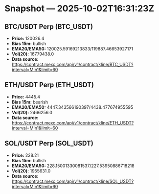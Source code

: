 # Snapshot — 2025-10-02T16:31:23Z

## BTC/USDT Perp (BTC_USDT)
- **Price:** 120026.4
- **Bias 15m:** bullish
- **EMA20/EMA50:** 120025.59169213833/119887.46653927171
- **Vol(20):** 16779438.0
- **Data source:** https://contract.mexc.com/api/v1/contract/kline/BTC_USDT?interval=Min1&limit=60

## ETH/USDT Perp (ETH_USDT)
- **Price:** 4445.4
- **Bias 15m:** bearish
- **EMA20/EMA50:** 4447.343566190397/4438.477674955595
- **Vol(20):** 2466256.0
- **Data source:** https://contract.mexc.com/api/v1/contract/kline/ETH_USDT?interval=Min1&limit=60

## SOL/USDT Perp (SOL_USDT)
- **Price:** 228.21
- **Bias 15m:** bullish
- **EMA20/EMA50:** 228.15001330081537/227.53950886718218
- **Vol(20):** 1955631.0
- **Data source:** https://contract.mexc.com/api/v1/contract/kline/SOL_USDT?interval=Min1&limit=60
